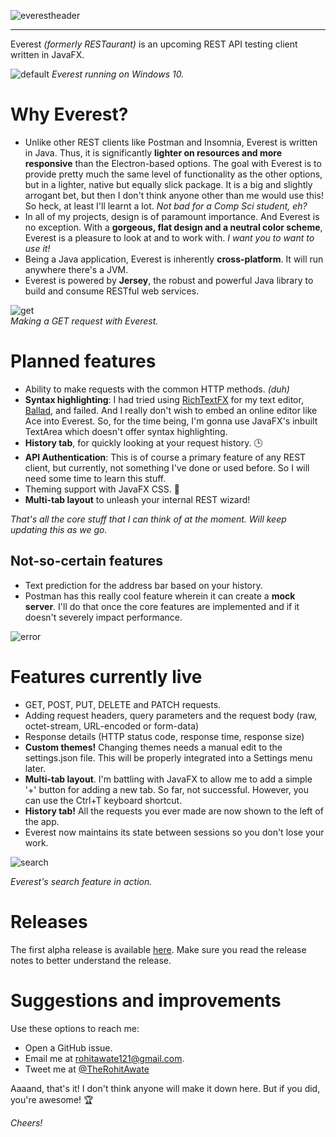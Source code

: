 ![everestheader](https://user-images.githubusercontent.com/23148259/39124644-c886b47a-4719-11e8-953c-f079b3edb664.png)

----

Everest _(formerly RESTaurant)_ is an upcoming REST API testing client written in JavaFX.

![default](https://user-images.githubusercontent.com/23148259/39123684-2f7df138-4716-11e8-8ff8-589a1cc47834.PNG)
_Everest running on Windows 10._
# Why Everest?
- Unlike other REST clients like Postman and Insomnia, Everest is written in Java. Thus, it is significantly
  **lighter on resources and more responsive** than the Electron-based options. The goal with Everest is to provide pretty much the same
  level of functionality as the other options, but in a lighter, native but equally slick package. It is a big and slightly arrogant bet, 
  but then I don't think anyone other than me would use this! So heck, at least I'll learnt a lot. _Not bad for a Comp Sci student, eh?_
- In all of my projects, design is of paramount importance. And Everest is no exception.
  With a **gorgeous, flat design and a neutral color scheme**, Everest is a pleasure to look at and to work with.
  _I want you to want to use it!_
- Being a Java application, Everest is inherently **cross-platform**. It will run anywhere there's a JVM.
- Everest is powered by **Jersey**, the robust and powerful Java library to build and consume RESTful web services.

![get](https://user-images.githubusercontent.com/23148259/39123790-8a828b34-4716-11e8-8913-62a6356dd36e.PNG)	
_Making a GET request with Everest._

# Planned features
- Ability to make requests with the common HTTP methods. _(duh)_
- **Syntax highlighting**: I had tried using [RichTextFX](https://github.com/FXMisc/RichTextFX) for my text editor, 
  [Ballad](https://github.com/RohitAwate/Ballad), and failed. And I really don't wish to embed an
  online editor like Ace into Everest. So, for the time being, I'm gonna use JavaFX's inbuilt TextArea which doesn't offer syntax highlighting.
- **History tab**, for quickly looking at your request history. 🕒
- **API Authentication**: This is of course a primary feature of any REST client, but currently, not something I've done or used before.
  So I will need some time to learn this stuff.
- Theming support with JavaFX CSS. 🌈
- **Multi-tab layout** to unleash your internal REST wizard!
  
_That's all the core stuff that I can think of at the moment. Will keep updating this as we go._

## Not-so-certain features
- Text prediction for the address bar based on your history.
- Postman has this really cool feature wherein it can create a **mock server**. I'll do that once the core features are implemented and if it doesn't severely impact performance.


![error](https://user-images.githubusercontent.com/23148259/39123851-d52d250e-4716-11e8-9c52-800fd708dc2b.PNG)


# Features currently live
- GET, POST, PUT, DELETE and PATCH requests.
- Adding request headers, query parameters and the request body (raw, octet-stream, URL-encoded or form-data)
- Response details (HTTP status code, response time, response size)
- **Custom themes!** Changing themes needs a manual edit to the settings.json file. This will be properly integrated into a Settings menu later.
- **Multi-tab layout**. I'm battling with JavaFX to allow me to add a simple '+' button for adding a new tab. So far, not successful. However, you can use the Ctrl+T keyboard shortcut.
- **History tab!** All the requests you ever made are now shown to the left of the app.
- Everest now maintains its state between sessions so you don't lose your work.

![search](https://user-images.githubusercontent.com/23148259/39123910-19ddeb8e-4717-11e8-9827-84ad53c5f16f.PNG)

_Everest's search feature in action._

# Releases
The first alpha release is available [here](https://github.com/RohitAwate/Everest/releases/tag/Alpha-1.0).
Make sure you read the release notes to better understand the release.

# Suggestions and improvements
Use these options to reach me:
- Open a GitHub issue.
- Email me at rohitawate121@gmail.com.
- Tweet me at [@TheRohitAwate](https://twitter.com/TheRohitAwate)


Aaaand, that's it!
I don't think anyone will make it down here. But if you did, you're awesome! 🏆

_Cheers!_
